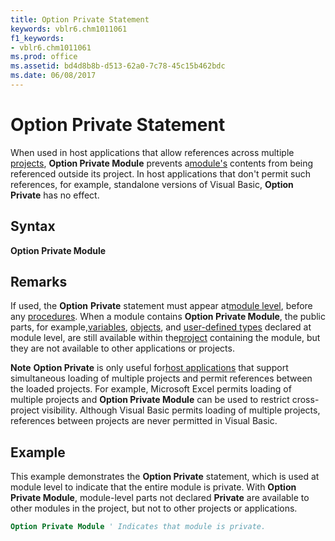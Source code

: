 ```yaml
---
title: Option Private Statement
keywords: vblr6.chm1011061
f1_keywords:
- vblr6.chm1011061
ms.prod: office
ms.assetid: bd4d8b8b-d513-62a0-7c78-45c15b462bdc
ms.date: 06/08/2017
---
```



# Option Private Statement

When used in host applications that allow references across multiple [projects](../../Glossary/vbe-glossary.md),  **Option Private Module** prevents a[module's](../../Glossary/vbe-glossary.md) contents from being referenced outside its project. In host applications that don't permit such references, for example, standalone versions of Visual Basic, **Option Private** has no effect.

## Syntax

**Option Private Module**

## Remarks

If used, the  **Option** **Private** statement must appear at[module level](../../Glossary/vbe-glossary.md), before any [procedures](../../Glossary/vbe-glossary.md).
When a module contains  **Option Private Module**, the public parts, for example,[variables](../../Glossary/vbe-glossary.md), [objects](../../Glossary/vbe-glossary.md), and [user-defined types](../../Glossary/vbe-glossary.md) declared at module level, are still available within the[project](../../Glossary/vbe-glossary.md) containing the module, but they are not available to other applications or projects.

 **Note**   **Option Private** is only useful for[host applications](../../Glossary/vbe-glossary.md) that support simultaneous loading of multiple projects and permit references between the loaded projects. For example, Microsoft Excel permits loading of multiple projects and **Option Private Module** can be used to restrict cross-project visibility. Although Visual Basic permits loading of multiple projects, references between projects are never permitted in Visual Basic.


## Example

This example demonstrates the  **Option Private** statement, which is used at module level to indicate that the entire module is private. With **Option Private Module**, module-level parts not declared **Private** are available to other modules in the project, but not to other projects or applications.


```vb
Option Private Module ' Indicates that module is private. 

```


